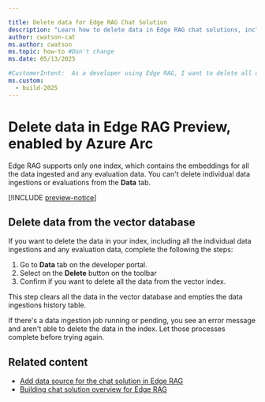 ```yaml
---

title: Delete data for Edge RAG Chat Solution
description: "Learn how to delete data in Edge RAG chat solutions, including removing all data ingestions and evaluation data from the vector database."
author: cwatson-cat
ms.author: cwatson
ms.topic: how-to #Don't change
ms.date: 05/13/2025

#CustomerIntent:  As a developer using Edge RAG, I want to delete all data from the vector database so that I can remove all data ingestions and evaluation data for a clean reset of the index.
ms.custom:
  - build-2025
---
```

# Delete data in Edge RAG Preview, enabled by Azure Arc

Edge RAG supports only one index, which contains the embeddings for all the data ingested and any evaluation data. You can't delete individual data ingestions or evaluations from the **Data** tab.

[!INCLUDE [preview-notice](includes/preview-notice.md)]

## Delete data from the vector database

If you want to delete the data in your index, including all the individual data ingestions and any evaluation data, complete the following the steps:

1. Go to **Data** tab on the developer portal.
1. Select on the **Delete** button on the toolbar
1. Confirm if you want to delete all the data from the vector index.

This step clears all the data in the vector database and empties the data ingestions history table.

If there's a data ingestion job running or pending, you see an error message and aren't able to delete the data in the index. Let those processes complete before trying again.

## Related content

- [Add data source for the chat solution in Edge RAG](add-data-source.md)
- [Building chat solution overview for Edge RAG](build-chat-solution-overview.md)
